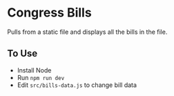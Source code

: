 # Congress Bills

Pulls from a static file and displays all the bills in the file.

## To Use
- Install Node
- Run `npm run dev`
- Edit `src/bills-data.js` to change bill data
